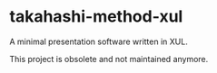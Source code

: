 # takahashi-method-xul
A minimal presentation software written in XUL.

This project is obsolete and not maintained anymore.
